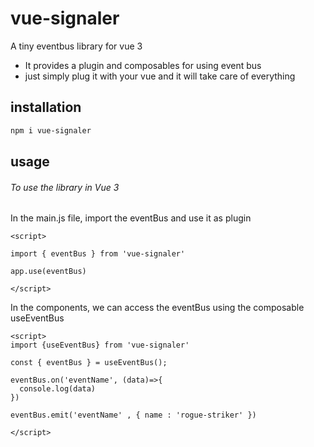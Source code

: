 # vue-signaler

A tiny eventbus library for vue 3

- It provides a plugin and composables for using event bus
- just simply plug it with your vue and it will take care of everything

## installation 
```sh
npm i vue-signaler
```

## usage

###### To use the library in Vue 3

In the main.js file, import the eventBus and use it as plugin

```vue
<script>

import { eventBus } from 'vue-signaler'

app.use(eventBus)

</script>
```

In the components, we can access the eventBus using the composable
useEventBus

```vue
<script>
import {useEventBus} from 'vue-signaler'

const { eventBus } = useEventBus();

eventBus.on('eventName', (data)=>{
  console.log(data)
})

eventBus.emit('eventName' , { name : 'rogue-striker' })

</script>
```

